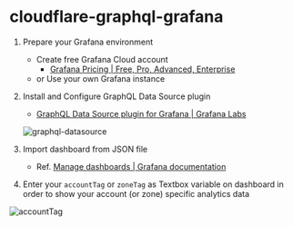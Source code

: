 # cloudflare-graphql-grafana

1. Prepare your Grafana environment
   - Create free Grafana Cloud account
     - [Grafana Pricing | Free, Pro, Advanced, Enterprise](https://grafana.com/pricing/?tab=free%EF%BC%89)
   - or Use your own Grafana instance
2. Install and Configure GraphQL Data Source plugin
   - [GraphQL Data Source plugin for Grafana | Grafana Labs](https://grafana.com/grafana/plugins/fifemon-graphql-datasource/)
   
   ![graphql-datasource](https://qiita-user-contents.imgix.net/https%3A%2F%2Fcdn.jsdelivr.net%2Fgh%2Fkyouheicf%2Fimage%40master%2FuPic%2Fimage-20230216173434257.png?ixlib=rb-4.0.0&auto=format&gif-q=60&q=75&w=1400&fit=max&s=ba1f537487f52dcb6035176eb6f38738)
   
3. Import dashboard from JSON file
   - Ref. [Manage dashboards | Grafana documentation](https://grafana.com/docs/grafana/latest/dashboards/manage-dashboards/#import-a-dashboard)
4. Enter your `accountTag` or `zoneTag` as Textbox variable on dashboard in order to show your account (or zone) specific analytics data

![accountTag](https://qiita-user-contents.imgix.net/https%3A%2F%2Fcdn.jsdelivr.net%2Fgh%2Fkyouheicf%2Fimage%40master%2FuPic%2Fimage-20230216174208651.png?ixlib=rb-4.0.0&auto=format&gif-q=60&q=75&w=1400&fit=max&s=3d25ec9c4e54c0c5234db85d25dc2f2d)
